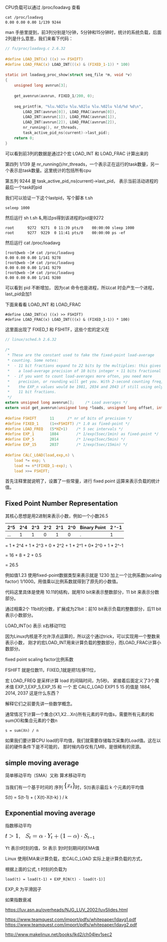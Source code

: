 CPU负载可以通过 /proc/loadavg 查看

```
cat /proc/loadavg
0.00 0.00 0.00 1/139 9244
```

man 手册里提到，前3列分别是1分钟，5分钟和15分钟时，统计的系统负载，后面2列是什么意思，我们来看下代码：

```c
// fs/proc/loadavg.c 2.6.32

#define LOAD_INT(x) ((x) >> FSHIFT)
#define LOAD_FRAC(x) LOAD_INT(((x) & (FIXED_1-1)) * 100)

static int loadavg_proc_show(struct seq_file *m, void *v)
{
	unsigned long avnrun[3];

	get_avenrun(avnrun, FIXED_1/200, 0);

	seq_printf(m, "%lu.%02lu %lu.%02lu %lu.%02lu %ld/%d %d\n",
		LOAD_INT(avnrun[0]), LOAD_FRAC(avnrun[0]),
		LOAD_INT(avnrun[1]), LOAD_FRAC(avnrun[1]),
		LOAD_INT(avnrun[2]), LOAD_FRAC(avnrun[2]),
		nr_running(), nr_threads,
		task_active_pid_ns(current)->last_pid);
	return 0;
}
```
可以看到前3列的数据是通过2个宏 LOAD_INT 和 LOAD_FRAC 计算出来的

第四列 1/139 是 nr_running()/nr_threads，一个表示正在运行的task数量，另一个表示总task数量。这里统计的包括所有cpu

第五列 9244 是 task_active_pid_ns(current)->last_pid， 表示当前活动进程的最后一个task的pid

我们可以验证一下这个lastpid，写个脚本 t.sh
```
seleep 1000
```
然后运行 sh t.sh &,用过ps得到该进程的pid是9272
```
root      9272  9271  0 11:39 pts/0    00:00:00 sleep 1000
root      9277  9229  0 11:41 pts/0    00:00:00 ps -ef
```
然后运行 cat /proc/loadavg
```
[root@web ~]# cat /proc/loadavg
0.00 0.00 0.00 1/141 9278
[root@web ~]# cat /proc/loadavg
0.00 0.00 0.00 1/141 9279
[root@web ~]# cat /proc/loadavg
0.00 0.00 0.00 1/141 9280
```
可以看到 pid 不断增加， 因为cat 命令也是进程，所以cat 时会产生一个进程，last_pid会加1

下面来看看 LOAD_INT 和 LOAD_FRAC
```
#define LOAD_INT(x) ((x) >> FSHIFT)
#define LOAD_FRAC(x) LOAD_INT(((x) & (FIXED_1-1)) * 100)
```

这里面出现了 FIXED_1 和 FSHITF，这些个宏的定义在
```c
// linux/sched.h 2.6.32

/*
 * These are the constant used to fake the fixed-point load-average
 * counting. Some notes:
 *  - 11 bit fractions expand to 22 bits by the multiplies: this gives
 *    a load-average precision of 10 bits integer + 11 bits fractional
 *  - if you want to count load-averages more often, you need more
 *    precision, or rounding will get you. With 2-second counting freq,
 *    the EXP_n values would be 1981, 2034 and 2043 if still using only
 *    11 bit fractions.
 */
extern unsigned long avenrun[];		/* Load averages */
extern void get_avenrun(unsigned long *loads, unsigned long offset, int shift);

#define FSHIFT		11		/* nr of bits of precision */
#define FIXED_1		(1<<FSHIFT)	/* 1.0 as fixed-point */
#define LOAD_FREQ	(5*HZ+1)	/* 5 sec intervals */
#define EXP_1		1884		/* 1/exp(5sec/1min) as fixed-point */
#define EXP_5		2014		/* 1/exp(5sec/5min) */
#define EXP_15		2037		/* 1/exp(5sec/15min) */

#define CALC_LOAD(load,exp,n) \
	load *= exp; \
	load += n*(FIXED_1-exp); \
	load >>= FSHIFT;
```
首先注释里就说明了，设置了一些常量，进行 fixed point 运算来表示负载的统计值。 

Fixed Point Number Representation
------
其核心思想是用2进制来表示小数，例如一个小数26.5

2^5 | 2^4 | 2^3 | 2^2 | 2^1 | 2^0 | Binary Point | 2 ^-1 
--- | --- | --- | --- | --- | --- | ------------ | --- 
... |  1  |  1  |  0  |  1  |  0  |       .      | 1 

= 1 * 2^4 + 1 * 2^3 + 0 * 2^2 + 1 * 2^1 + 0* 2^0 + 1 * 2^-1

= 16 + 8 + 2 + 0.5

= 26.5


例如值1.23 使用fixed-point数据类型来表示就是 1230 加上一个比例系数(scaling factor) 1/1000。用值乘以比例系数就得到了原先的小数值。

代码这里具体是使用 10.11的结构，就用10 bit来表示整数部分，11 bit 来表示分数部分。  

通过相乘2个 11bit的分数，扩展成为21bit：前10 bit表示负载的整数部分，后11 bit表示小数部分。


LOAD_INT(x) 表示 x右移动11位




因为Linux内核是不允许浮点运算的，所以这个通过trick，可以实现用一个整数来表示小数，
刚才的宏LOAD_INT用来计算负载的整数部分，而LOAD_FRAC计算小数部分。

fixed point  scaling factor比例系数

FSHIFT 就是位数11，FIXED_1就是把1左移11位， 

宏 LOAD_FREQ 是采样计算 load 的间隔时间，为5秒。
紧接着后面定义了3个魔术值 EXP_1,EXP_5,EXP_15 和 一个 宏 CALC_LOAD 
EXP1 5 15 的值是 1884, 2014, 2037 这是什么东西？

解释它们之前要先讲一些数学概念。

通常情况下计算一个集合{X1,X2...Xn}所有元素的平均值s，需要所有元素的和sum(X)和集合元素的个数n
```
s = sum(Xn) / n
```
如果我们要计算CPU load的平均值，我们就需要存储每次采集的Load值。这在以前的硬件条件下是不可能的，
那时候内存仅有几MB，是很稀有的资源。

simple moving average 
----
简单移动平均（SMA）又称 算术移动平均

当我们有一个基于时间的 序列 ![x](img/ES1.png)时，S(t)表示最后 k 个元素的平均值


S(t) = S(t-1) + ( X(t)-X(t-k) ) / k


Exponential moving average
-----
指数移动平均

![ES](img/ES3.png)

Yt 表示t时刻的值，St 表示 到t时刻期间的EMA值

Linux 使用EMA来计算负载，宏CALC_LOAD 实际上是计算负载的方式，




根据上面的公式, t 时刻的负载为
```
load(t) = load(t-1) + EXP_R[N(t) - load(t-1)]
```
EXP_R 为平滑因子

如果指数衰减




https://luv.asn.au/overheads/NJG_LUV_2002/luvSlides.html

https://www.teamquest.com/import/pdfs/whitepaper/ldavg1.pdf
https://www.teamquest.com/import/pdfs/whitepaper/ldavg2.pdf

http://www.makelinux.net/books/lkd2/ch04lev1sec2